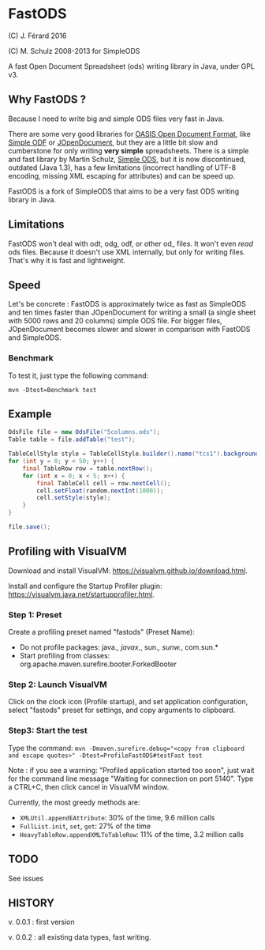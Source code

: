 # FastODS
(C) J. Férard 2016

(C) M. Schulz 2008-2013 for SimpleODS

A fast Open Document Spreadsheet (ods) writing library in Java, under GPL v3.

## Why FastODS ?
Because I need to write big and simple ODS files very fast in Java.

There are some very good libraries for [OASIS Open Document Format](https://www.oasis-open.org/standards#opendocumentv1.2), like [Simple ODF](http://incubator.apache.org/odftoolkit/simple/) or [JOpenDocument](www.jopendocument.org/), but they are a little bit slow and cumberstone for only writing **very simple** spreadsheets.
There is a simple and fast library by Martin Schulz, [Simple ODS](http://simpleods.sourceforge.net/), but it is now discontinued, outdated (Java 1.3), has a few limitations (incorrect handling of UTF-8 encoding, missing XML escaping for attributes) and can be speed up.

FastODS is a fork of SimpleODS that aims to be a very fast ODS writing library in Java.

## Limitations
FastODS won't deal with odt, odg, odf, or other od_ files.
It won't even *read* ods files. 
Because it doesn't use XML internally, but only for writing files. That's why it is fast and lightweight.

## Speed
Let's be concrete : FastODS is approximately twice as fast as SimpleODS and ten times faster than JOpenDocument for writing a small (a single sheet with 5000 rows and 20 columns) simple ODS file. For bigger files, JOpenDocument becomes slower and slower in comparison with FastODS and SimpleODS.

### Benchmark
To test it, just type the following command:

```mvn -Dtest=Benchmark test```

## Example
```java
OdsFile file = new OdsFile("5columns.ods");
Table table = file.addTable("test");

TableCellStyle style = TableCellStyle.builder().name("tcs1").backgroundColor("#00FF00").build()
for (int y = 0; y < 50; y++) {
	final TableRow row = table.nextRow();
	for (int x = 0; x < 5; x++) {
		final TableCell cell = row.nextCell();
		cell.setFloat(random.nextInt(1000));
		cell.setStyle(style);
	}
}

file.save();
```

## Profiling with VisualVM
Download and install VisualVM: https://visualvm.github.io/download.html.

Install and configure the Startup Profiler plugin: https://visualvm.java.net/startupprofiler.html.

### Step 1: Preset
Create a profiling preset named "fastods" (Preset Name):
* Do not profile packages: java.*, javax.*, sun.*, sunw.*, com.sun.*
* Start profiling from classes: org.apache.maven.surefire.booter.ForkedBooter

### Step 2: Launch VisualVM
Click on the clock icon (Profile startup), and set application configuration, select "fastods" preset for settings, and copy arguments to clipboard.

### Step3: Start the test
Type the command:
```mvn -Dmaven.surefire.debug="<copy from clipboard and escape quotes>" -Dtest=ProfileFastODS#testFast test```

Note : if you see a warning: "Profiled application started too soon", just wait for the command line message "Waiting for connection on port 5140". Type a CTRL+C, then click cancel in VisualVM window. 

Currently, the most greedy methods are:
* ```XMLUtil.appendEAttribute```: 30% of the time, 9.6 million calls
* ```FullList.init```, ```set```, ```get```: 27% of the time
* ```HeavyTableRow.appendXMLToTableRow```: 11% of the time, 3.2 million calls

## TODO
See issues

## HISTORY
v. 0.0.1 : first version

v. 0.0.2 : all existing data types, fast writing.